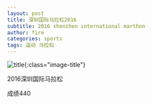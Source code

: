 ```yaml
---
layout: post
title: 深圳国际马拉松2016
subtitle: 2016 shenzhen international marthon
author: fire
categories: sports 
tags: 运动 马拉松
---
```


![title](https://image.sideproject.cn/titlex/titlex_125.jpg){:class="image-title"}

2016深圳国际马拉松

成绩440

